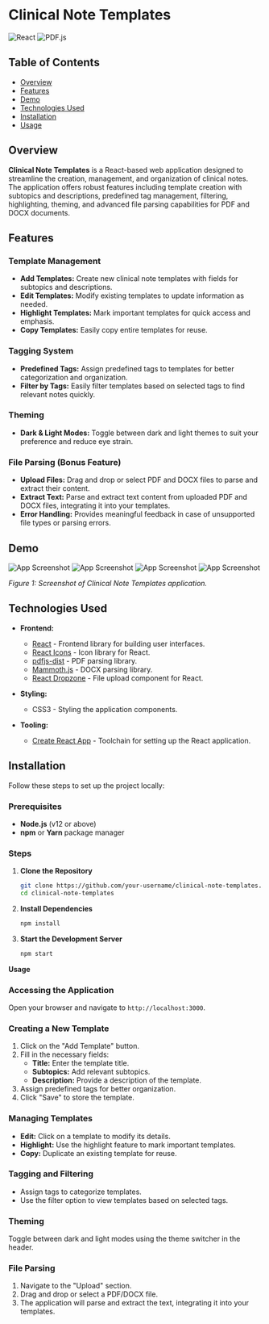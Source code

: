 # Clinical Note Templates

![React](https://img.shields.io/badge/React-17.0.2-blue.svg)
![PDF.js](https://img.shields.io/badge/PDF.js-3.6.157-blue.svg)

## Table of Contents

- [Overview](#overview)
- [Features](#features)
- [Demo](#demo)
- [Technologies Used](#technologies-used)
- [Installation](#installation)
- [Usage](#usage)

## Overview

**Clinical Note Templates** is a React-based web application designed to streamline the creation, management, and organization of clinical notes. The application offers robust features including template creation with subtopics and descriptions, predefined tag management, filtering, highlighting, theming, and advanced file parsing capabilities for PDF and DOCX documents.

## Features

### Template Management

- **Add Templates:** Create new clinical note templates with fields for subtopics and descriptions.
- **Edit Templates:** Modify existing templates to update information as needed.
- **Highlight Templates:** Mark important templates for quick access and emphasis.
- **Copy Templates:** Easily copy entire templates for reuse.

### Tagging System

- **Predefined Tags:** Assign predefined tags to templates for better categorization and organization.
- **Filter by Tags:** Easily filter templates based on selected tags to find relevant notes quickly.

### Theming

- **Dark & Light Modes:** Toggle between dark and light themes to suit your preference and reduce eye strain.

### File Parsing (Bonus Feature)

- **Upload Files:** Drag and drop or select PDF and DOCX files to parse and extract their content.
- **Extract Text:** Parse and extract text content from uploaded PDF and DOCX files, integrating it into your templates.
- **Error Handling:** Provides meaningful feedback in case of unsupported file types or parsing errors.

## Demo

![App Screenshot](a2.png)
![App Screenshot](a4.png)
![App Screenshot](a1.png)
![App Screenshot](a3.png)

*Figure 1: Screenshot of Clinical Note Templates application.*

## Technologies Used

- **Frontend:**
  - [React](https://reactjs.org/) - Frontend library for building user interfaces.
  - [React Icons](https://react-icons.github.io/react-icons/) - Icon library for React.
  - [pdfjs-dist](https://github.com/mozilla/pdf.js/) - PDF parsing library.
  - [Mammoth.js](https://github.com/mwilliamson/mammoth.js/) - DOCX parsing library.
  - [React Dropzone](https://react-dropzone.js.org/) - File upload component for React.

- **Styling:**
  - CSS3 - Styling the application components.

- **Tooling:**
  - [Create React App](https://create-react-app.dev/) - Toolchain for setting up the React application.

## Installation

Follow these steps to set up the project locally:

### Prerequisites

- **Node.js** (v12 or above)
- **npm** or **Yarn** package manager

### Steps

1. **Clone the Repository**

   ```bash
   git clone https://github.com/your-username/clinical-note-templates.git
   cd clinical-note-templates


2. **Install Dependencies**

   ```bash
   npm install


3. **Start the Development Server**

   ```bash
   npm start


**Usage**

###  Accessing the Application
Open your browser and navigate to `http://localhost:3000`.

### Creating a New Template
1. Click on the "Add Template" button.
2. Fill in the necessary fields:
   - **Title:** Enter the template title.
   - **Subtopics:** Add relevant subtopics.
   - **Description:** Provide a description of the template.
3. Assign predefined tags for better organization.
4. Click "Save" to store the template.

### Managing Templates
- **Edit:** Click on a template to modify its details.
- **Highlight:** Use the highlight feature to mark important templates.
- **Copy:** Duplicate an existing template for reuse.

### Tagging and Filtering
- Assign tags to categorize templates.
- Use the filter option to view templates based on selected tags.

### Theming
Toggle between dark and light modes using the theme switcher in the header.

### File Parsing
1. Navigate to the "Upload" section.
2. Drag and drop or select a PDF/DOCX file.
3. The application will parse and extract the text, integrating it into your templates.
